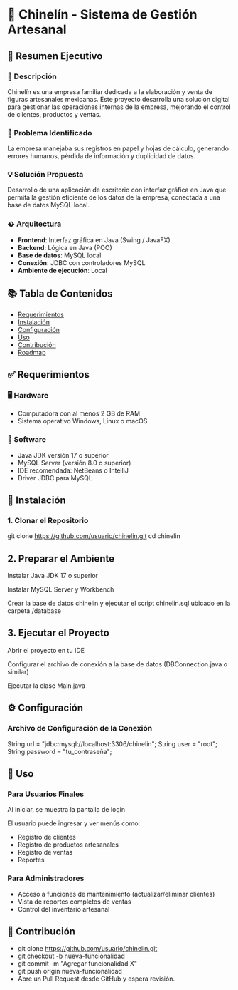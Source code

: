 # 🎨 Chinelín - Sistema de Gestión Artesanal

## 🧾 Resumen Ejecutivo

### 📌 Descripción
Chinelín es una empresa familiar dedicada a la elaboración y venta de figuras artesanales mexicanas. Este proyecto desarrolla una solución digital para gestionar las operaciones internas de la empresa, mejorando el control de clientes, productos y ventas.

### 🧩 Problema Identificado
La empresa manejaba sus registros en papel y hojas de cálculo, generando errores humanos, pérdida de información y duplicidad de datos.

### 💡 Solución Propuesta
Desarrollo de una aplicación de escritorio con interfaz gráfica en Java que permita la gestión eficiente de los datos de la empresa, conectada a una base de datos MySQL local.

### � Arquitectura
- **Frontend**: Interfaz gráfica en Java (Swing / JavaFX)
- **Backend**: Lógica en Java (POO)
- **Base de datos**: MySQL local
- **Conexión**: JDBC con controladores MySQL
- **Ambiente de ejecución**: Local 

## 📚 Tabla de Contenidos
- [Requerimientos](#-requerimientos)
- [Instalación](#-instalación)
- [Configuración](#-configuración)
- [Uso](#-uso)
- [Contribución](#-contribución)
- [Roadmap](#-roadmap)

## ✅ Requerimientos

### 🖥️ Hardware
- Computadora con al menos 2 GB de RAM
- Sistema operativo Windows, Linux o macOS

### 🔧 Software
- Java JDK versión 17 o superior
- MySQL Server (versión 8.0 o superior)
- IDE recomendada: NetBeans o IntelliJ
- Driver JDBC para MySQL

## 🔧 Instalación

### 1. Clonar el Repositorio

git clone https://github.com/usuario/chinelin.git
cd chinelin
## 2. Preparar el Ambiente
Instalar Java JDK 17 o superior

Instalar MySQL Server y Workbench

Crear la base de datos chinelin y ejecutar el script chinelin.sql ubicado en la carpeta /database

## 3. Ejecutar el Proyecto
Abrir el proyecto en tu IDE

Configurar el archivo de conexión a la base de datos (DBConnection.java o similar)

Ejecutar la clase Main.java

## ⚙️ Configuración
### Archivo de Configuración de la Conexión

String url = "jdbc:mysql://localhost:3306/chinelin";
String user = "root";
String password = "tu_contraseña";
## 📘 Uso

### Para Usuarios Finales
Al iniciar, se muestra la pantalla de login

El usuario puede ingresar y ver menús como:

- Registro de clientes
- Registro de productos artesanales
- Registro de ventas
- Reportes

### Para Administradores
- Acceso a funciones de mantenimiento (actualizar/eliminar clientes)
- Vista de reportes completos de ventas
- Control del inventario artesanal

## 🤝 Contribución

- git clone https://github.com/usuario/chinelin.git
- git checkout -b nueva-funcionalidad
- git commit -m "Agregar funcionalidad X"
- git push origin nueva-funcionalidad
- Abre un Pull Request desde GitHub y espera revisión.
